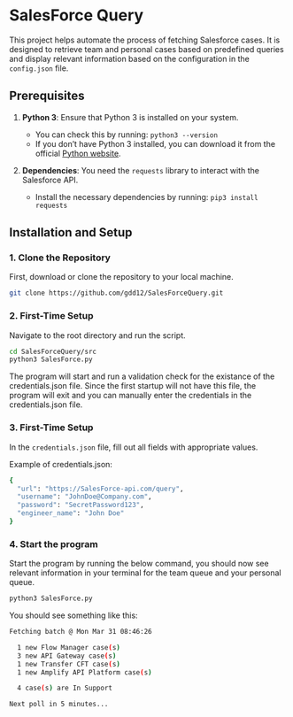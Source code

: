# SalesForce Query

This project helps automate the process of fetching Salesforce cases. It is designed to retrieve team and personal cases based on predefined queries and display relevant information based on the configuration in the `config.json` file.

## Prerequisites

1. **Python 3**: Ensure that Python 3 is installed on your system.
	- You can check this by running: 
		```python3 --version```
	- If you don’t have Python 3 installed, you can download it from the official [Python website](https://www.python.org/downloads/).

2. **Dependencies**: You need the `requests` library to interact with the Salesforce API.
	- Install the necessary dependencies by running:
		```pip3 install requests```

## Installation and Setup

### 1. Clone the Repository

First, download or clone the repository to your local machine.

```bash
git clone https://github.com/gdd12/SalesForceQuery.git
```

### 2. First-Time Setup

Navigate to the root directory and run the script.
```bash
cd SalesForceQuery/src
python3 SalesForce.py
```

The program will start and run a validation check for the existance of the credentials.json file. Since the first startup will not have this file, the program will exit and you can manually enter the credentials in the credentials.json file.

### 3. First-Time Setup
In the ```credentials.json``` file, fill out all fields with appropriate values.

Example of credentials.json:
```bash
{
  "url": "https://SalesForce-api.com/query",
  "username": "JohnDoe@Company.com",
  "password": "SecretPassword123",
  "engineer_name": "John Doe"
}
```

### 4. Start the program

Start the program by running the below command, you should now see relevant information in your terminal for the team queue and your personal queue.

```bash
python3 SalesForce.py
```

You should see something like this:
```bash
Fetching batch @ Mon Mar 31 08:46:26

  1 new Flow Manager case(s)
  3 new API Gateway case(s)
  1 new Transfer CFT case(s)
  1 new Amplify API Platform case(s)

  4 case(s) are In Support

Next poll in 5 minutes...
```